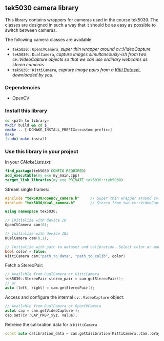 ## tek5030 camera library
This library contains wrappers for cameras used in the course tek5030.
The classes are designed in such a way that it should be as easy as possible to switch between cameras.

The following camera classes are available
- `tek5030::OpenCVCamera`, _super thin wrapper around cv::VideoCapture_
- `tek5030::DualCamera`, _capture images simultaneously-ish from two cv::VideoCapture objects so that we can use ordinary webcams as stereo cameras_
- `tek5030::KittiCamera`, _capture image pairs from a [Kitti Dataset](http://www.cvlibs.net/datasets/kitti/raw_data.php), downloaded by you._

### Dependencies
- OpenCV

### Install this library
```bash
cd <path to library>
mkdir build && cd $_
cmake .. [-DCMAKE_INSTALL_PREFIX=<custom prefix>]
make
(sudo) make install
```
### Use this library in your project
In your _CMakeLists.txt_:
```cmake
find_package(tek5030 CONFIG REQUIRED)
add_executable(my_exe my_main.cpp)
target_link_libraries(my_exe PRIVATE tek5030::tek5030)
```

Stream single frames:
```c++
#include "tek5030/opencv_camera.h"     // Super thin wrapper around cv::VideoCapture
#include "tek5030/dual_camera.h"       // Stereo from two cv::VideoCapture cameras

using namespace tek5030;

// Initialize with device ID
OpenCVCamera cam(0);

// Initialize with device IDs 
DualCamera cam(0,1);

// Initialize with path to dataset and calibration. Select color or monochrome camera pair.
bool color = false;
KittiCamera cam("path_to_data", "path_to_calib", color)
```

Fetch a StereoPair:
```c++
// Available from DualCamera or KittiCamera
tek5030::StereoPair stereo_pair = cam.getStereoPair();
// or
auto [left, right] = cam.getStereoPair();
```
Access and configure the internal `cv::VideoCapture` object:
```c++
// Available from DualCamera or OpenCVCamera
auto& cap = cam.getVideoCapture();
cap.set(cv::CAP_PROP_xyz, value); 
```
Retreive the calibration data for a `KittiCamera`
```cpp
const auto calibration_data = cam.getCalibration(KittiCamera::Cam::GrayLeft);
```


